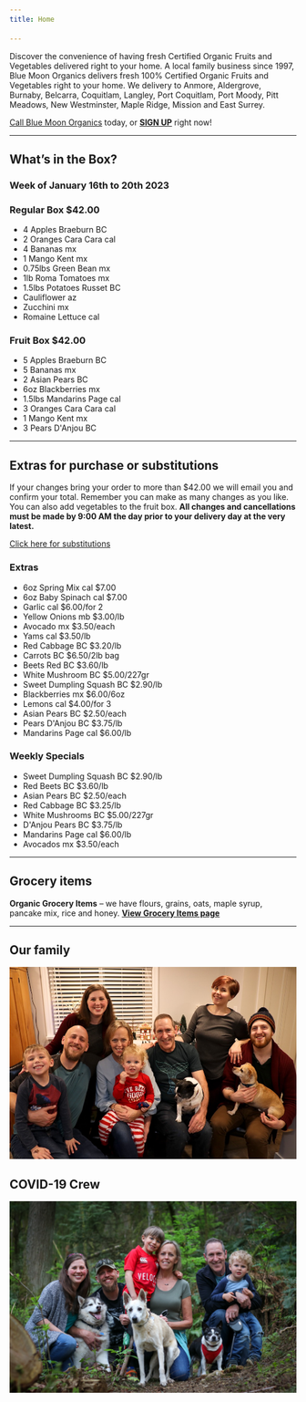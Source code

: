 ```yaml
---
title: Home

---
```

Discover the convenience of having fresh Certified Organic Fruits and Vegetables delivered right to your home. A local family business since 1997, Blue Moon Organics delivers fresh 100% Certified Organic Fruits and Vegetables right to your home. We delivery to Anmore, Aldergrove, Burnaby, Belcarra, Coquitlam, Langley, Port Coquitlam, Port Moody, Pitt Meadows, New Westminster, Maple Ridge, Mission and East Surrey.

[Call Blue Moon Organics](/contact) today, or [**SIGN UP**](/sign-up) right now!

***

## What’s in the Box?

### **Week of January 16th to 20th 2023**

### Regular Box $42.00

* 4 Apples Braeburn  BC
* 2 Oranges Cara Cara  cal
* 4 Bananas  mx
* 1 Mango Kent  mx
* 0.75lbs Green Bean  mx
* 1lb Roma Tomatoes  mx
* 1.5lbs Potatoes Russet  BC
* Cauliflower  az
* Zucchini  mx
* Romaine Lettuce  cal

### Fruit Box $42.00

* 5 Apples Braeburn  BC
* 5 Bananas  mx
* 2 Asian Pears  BC
* 6oz Blackberries  mx
* 1.5lbs Mandarins Page  cal
* 3 Oranges Cara Cara  cal
* 1 Mango Kent  mx
* 3 Pears D'Anjou  BC

***

## Extras for purchase or substitutions

If your changes bring your order to more than $42.00 we will email you and confirm your total. Remember you can make as many changes as you like. You can also add vegetables to the fruit box. **All changes and cancellations must be made by 9:00 AM the day prior to your delivery day at the very latest.**

[Click here for substitutions](/substitutions "Click here for substitutions")

### Extras

* 6oz Spring Mix  cal   $7.00
* 6oz Baby Spinach  cal   $7.00
* Garlic  cal   $6.00/for 2
* Yellow Onions  mb   $3.00/lb
* Avocado  mx  $3.50/each
* Yams  cal   $3.50/lb
* Red Cabbage  BC   $3.20/lb
* Carrots  BC   $6.50/2lb bag
* Beets Red  BC  $3.60/lb
* White Mushroom  BC  $5.00/227gr
* Sweet Dumpling Squash  BC  $2.90/lb
* Blackberries  mx   $6.00/6oz
* Lemons  cal   $4.00/for 3
* Asian Pears  BC   $2.50/each
* Pears D'Anjou  BC   $3.75/lb
* Mandarins Page  cal   $6.00/lb

### Weekly Specials

* Sweet Dumpling Squash  BC  $2.90/lb
* Red Beets  BC   $3.60/lb
* Asian Pears  BC   $2.50/each
* Red Cabbage  BC   $3.25/lb
* White Mushrooms  BC   $5.00/227gr
* D'Anjou Pears  BC  $3.75/lb
* Mandarins Page  cal   $6.00/lb
* Avocados  mx  $3.50/each

***

## Grocery items

**Organic Grocery Items** – we have flours, grains, oats, maple syrup, pancake mix, rice and honey. [**View Grocery Items page**](/groceries)

***

## Our family

![Our family.](./uploads/IMG_1376-copy.jpg "Our family")

## COVID-19 Crew

![COVID-19 crew.](./uploads/covid.jpg "COVID-19 crew")